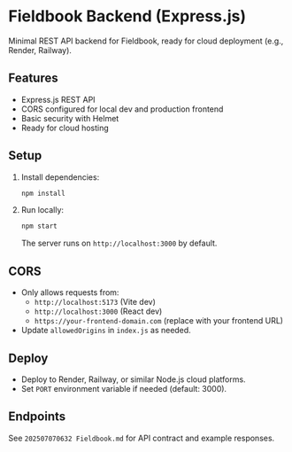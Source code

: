 # Fieldbook Backend (Express.js)

Minimal REST API backend for Fieldbook, ready for cloud deployment (e.g., Render, Railway).

## Features
- Express.js REST API
- CORS configured for local dev and production frontend
- Basic security with Helmet
- Ready for cloud hosting

## Setup

1. Install dependencies:
   ```bash
   npm install
   ```

2. Run locally:
   ```bash
   npm start
   ```
   The server runs on `http://localhost:3000` by default.

## CORS
- Only allows requests from:
  - `http://localhost:5173` (Vite dev)
  - `http://localhost:3000` (React dev)
  - `https://your-frontend-domain.com` (replace with your frontend URL)
- Update `allowedOrigins` in `index.js` as needed.

## Deploy
- Deploy to Render, Railway, or similar Node.js cloud platforms.
- Set `PORT` environment variable if needed (default: 3000).

## Endpoints
See `202507070632 Fieldbook.md` for API contract and example responses. 